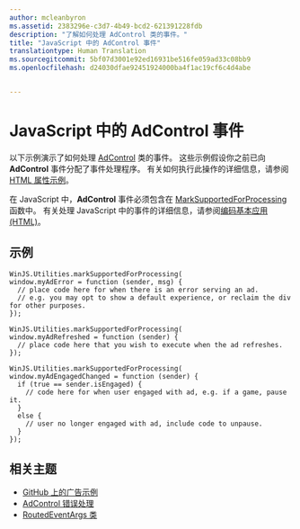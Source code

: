 ```yaml
---
author: mcleanbyron
ms.assetid: 2383296e-c3d7-4b49-bcd2-621391228fdb
description: "了解如何处理 AdControl 类的事件。"
title: "JavaScript 中的 AdControl 事件"
translationtype: Human Translation
ms.sourcegitcommit: 5bf07d3001e92ed16931be516fe059ad33c08bb9
ms.openlocfilehash: d24030dfae92451924000ba4f1ac19cf6c4d4abe


---
```


# JavaScript 中的 AdControl 事件




以下示例演示了如何处理 [AdControl](https://msdn.microsoft.com/library/windows/apps/microsoft.advertising.winrt.ui.adcontrol.aspx) 类的事件。 这些示例假设你之前已向 **AdControl** 事件分配了事件处理程序。 有关如何执行此操作的详细信息，请参阅 [HTML 属性示例](html-properties-example.md)。

在 JavaScript 中，**AdControl** 事件必须包含在 [MarkSupportedForProcessing](http://msdn.microsoft.com/library/windows/apps/Hh967819.aspx) 函数中。 有关处理 JavaScript 中的事件的详细信息，请参阅[编码基本应用 (HTML)](https://msdn.microsoft.com/library/windows/apps/hh780660.aspx#adding-event-handlers)。

## 示例

``` syntax
WinJS.Utilities.markSupportedForProcessing(
window.myAdError = function (sender, msg) {
  // place code here for when there is an error serving an ad.
  // e.g. you may opt to show a default experience, or reclaim the div for other purposes.
});

WinJS.Utilities.markSupportedForProcessing(
window.myAdRefreshed = function (sender) {
  // place code here that you wish to execute when the ad refreshes.
});

WinJS.Utilities.markSupportedForProcessing(
window.myAdEngagedChanged = function (sender) {
  if (true == sender.isEngaged) {
    // code here for when user engaged with ad, e.g. if a game, pause it.
  }
  else {
    // user no longer engaged with ad, include code to unpause.
  }
});
```

## 相关主题

* [GitHub 上的广告示例](http://aka.ms/githubads)
* [AdControl 错误处理](adcontrol-error-handling.md)
* [RoutedEventArgs 类](http://msdn.microsoft.com/library/system.windows.routedeventargs.aspx)

 

 



<!--HONumber=Aug16_HO3-->


